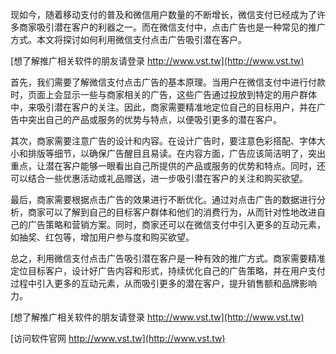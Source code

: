 现如今，随着移动支付的普及和微信用户数量的不断增长，微信支付已经成为了许多商家吸引潜在客户的利器之一。而在微信支付中，点击广告也是一种常见的推广方式。本文将探讨如何利用微信支付点击广告吸引潜在客户。

[想了解推广相关软件的朋友请登录 http://www.vst.tw](http://www.vst.tw)

首先，我们需要了解微信支付点击广告的基本原理。当用户在微信支付中进行付款时，页面上会显示一些与商家相关的广告，这些广告通过投放到特定的用户群体中，来吸引潜在客户的关注。因此，商家需要精准地定位自己的目标用户，并在广告中突出自己的产品或服务的优势与特点，以便吸引更多的潜在客户。

其次，商家需要注意广告的设计和内容。在设计广告时，要注意色彩搭配、字体大小和排版等细节，以确保广告醒目且易读。在内容方面，广告应该简洁明了，突出重点，让潜在客户能够一眼看出自己所提供的产品或服务的优势和特点。同时，还可以结合一些优惠活动或礼品赠送，进一步吸引潜在客户的关注和购买欲望。

最后，商家需要根据点击广告的效果进行不断优化。通过对点击广告的数据进行分析，商家可以了解到自己的目标客户群体和他们的消费行为，从而针对性地改进自己的广告策略和营销方案。同时，商家还可以在微信支付中引入更多的互动元素，如抽奖、红包等，增加用户参与度和购买欲望。

总之，利用微信支付点击广告吸引潜在客户是一种有效的推广方式。商家需要精准定位目标客户，设计好广告内容和形式，持续优化自己的广告策略，并在用户支付过程中引入更多的互动元素，从而吸引更多的潜在客户，提升销售额和品牌影响力。

[想了解推广相关软件的朋友请登录 http://www.vst.tw](http://www.vst.tw)


[访问软件官网 http://www.vst.tw](http://www.vst.tw)
